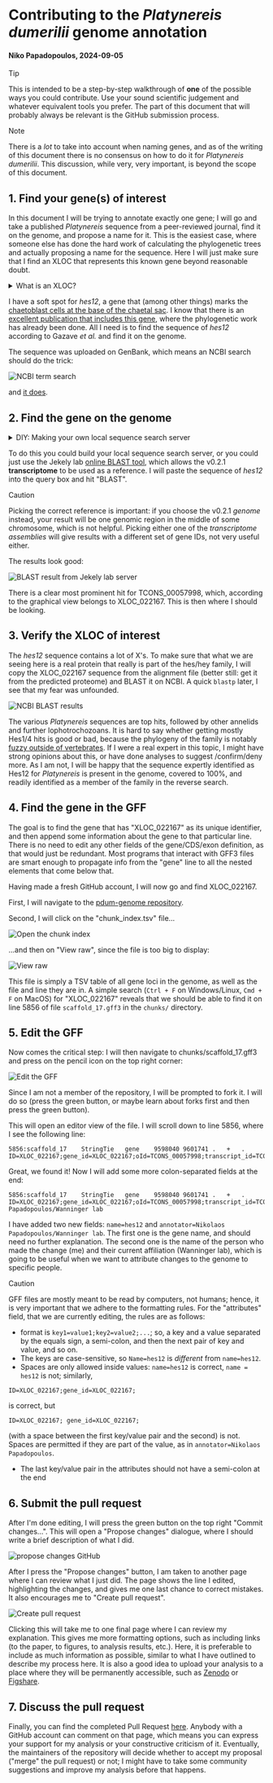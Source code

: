 # Contributing to the _Platynereis dumerilii_ genome annotation

#### Niko Papadopoulos, 2024-09-05

> [!TIP]
> This is intended to be a step-by-step walkthrough of **one** of the possible ways you could
> contribute. Use your sound scientific judgement and whatever equivalent tools you prefer. The part
> of this document that will probably always be relevant is the GitHub submission process.

> [!NOTE]
> There is a _lot_ to take into account when naming genes, and as of the writing of this document
> there is no consensus on how to do it for _Platynereis dumerilii_. This discussion, while very,
> very important, is beyond the scope of this document.

## 1. Find your gene(s) of interest

In this document I will be trying to annotate exactly one gene; I will go and take a published
_Platynereis_ sequence from a peer-reviewed journal, find it on the genome, and propose a name for
it. This is the easiest case, where someone else has done the hard work of calculating the
phylogenetic trees and actually proposing a name for the sequence. Here I will just make sure that
I find an XLOC that represents this known gene beyond reasonable doubt.

<details>

<summary>What is an XLOC? </summary>

> [!TIP]
> In order to facilitate precise communication and reproducibility, genes need to have unique
> identifiers. This is because gene names are ambiguous. For instance, he human gene
> [BRCA2](https://www.ensembl.org/Homo_sapiens/Gene/Summary?db=core;g=ENSG00000139618;r=13:32315086-32400268)
> has 7 synonyms (BRCC2, FACD, FAD, FAD1, FANCD, FANCD1, XRCC11), but they all refer to the same
> unique gene ID: ENSG00000139618. The program that annotated the _Platynereis_ genome also
> produced unique identifiers for all the gene models it predicted; these IDs come in the form
> `XLOC_XXXXXX`, where the `X`s after the underscore are digits.

</details>

I have a soft spot for _hes12_, a gene that (among other things) marks the [chaetoblast cells at the
base of the chaetal
sac](https://evodevojournal.biomedcentral.com/articles/10.1186/2041-9139-5-29/figures/14). I know
that there is an [excellent publication that includes this
gene](https://evodevojournal.biomedcentral.com/articles/10.1186/2041-9139-5-29), where the
phylogenetic work has already been done. All I need is to find the sequence of _hes12_ according to
Gazave _et al._ and find it on the genome.

The sequence was uploaded on GenBank, which means an NCBI search should do the trick:

![NCBI term search](../img/ncbi-search.png)

and [it does](https://www.ncbi.nlm.nih.gov/protein/529156849).

## 2. Find the gene on the genome

<details>
<summary>DIY: Making your own local sequence search server</summary>

If there is a type of search you do often, it might be worth setting up your own local sequence
search server. For this, I recommend the MMSeqs2 app. It is not maintained any more, but one of the
[latest releases](https://github.com/soedinglab/MMseqs2-App/releases/tag/v7-8e1704f) should still
work plenty well. If you download and install the app, you can then create a database out of any
FASTA file; for instance the pdum-v2.1 predicted proteome.

</details>

To do this you could build your local sequence search server, or you could just use the Jekely lab
[online BLAST tool](https://jekelylab.ex.ac.uk/blast/), which allows the v0.2.1 **transcriptome** to
be used as a reference. I will paste the sequence of _hes12_ into the query box and hit "BLAST".

> [!CAUTION]
> Picking the correct reference is important: if you choose the v0.2.1 _genome_ instead, your result
> will be one genomic region in the middle of some chromosome, which is not helpful. Picking either
> one of the _transcriptome assemblies_ will give results with a different set of gene IDs, not very
> useful either.

The results look good:

![BLAST result from Jekely lab server](../img/jekely-blast.png)

There is a clear most prominent hit for TCONS_00057998, which, according to the graphical view
belongs to XLOC_022167. This is then where I should be looking.

## 3. Verify the XLOC of interest

The _hes12_ sequence contains a lot of X's. To make sure that what we are seeing here is a real
protein that really is part of the hes/hey family, I will copy the XLOC_022167 sequence from the
alignment file (better still: get it from the predicted proteome) and BLAST it on NCBI. A quick
`blastp` later, I see that my fear was unfounded.

![NCBI BLAST results](../img/ncbi-blast.png)

The various _Platynereis_ sequences are top hits, followed by other annelids and further
lophotrochozoans. It is hard to say whether getting mostly Hes1/4 hits is good or bad, because the
phylogeny of the family is notably [fuzzy outside of
vertebrates](http://www.ncbi.nlm.nih.gov/pmc/articles/PMC3396596). If I were a real expert in this
topic, I might have strong opinions about this, or have done analyses to suggest /confirm/deny more.
As I am not, I will be happy that the sequence expertly identified as Hes12 for _Platynereis_ is
present in the genome, covered to 100%, and readily identified as a member of the family in the 
reverse search.

## 4. Find the gene in the GFF

The goal is to find the gene that has "XLOC_022167" as its unique identifier, and then append some
information about the gene to that particular line. There is no need to edit any other fields of the
gene/CDS/exon definition, as that would just be redundant. Most programs that interact with GFF3
files are smart enough to propagate info from the "gene" line to all the nested elements that come
below that.

Having made a fresh GitHub account, I will now go and find XLOC_022167.

First, I will navigate to the [pdum-genome repository](https://github.com/platy-org/pdum-genome).

Second, I will click on the "chunk_index.tsv" file...

![Open the chunk index](../img/github-landing.png)

...and then on "View raw", since the file is too big to display:

![View raw](../img/github-raw.png)

This file is simply a TSV table of all gene loci in the genome, as well as the file and line they
are in. A simple search (`Ctrl + F` on Windows/Linux, `Cmd + F` on MacOS) for "XLOC_022167" reveals
that we should be able to find it on line 5856 of file `scaffold_17.gff3` in the `chunks/`
directory.

## 5. Edit the GFF

Now comes the critical step: I will then navigate to chunks/scaffold_17.gff3 and press on the pencil
icon on the top right corner:

![Edit the GFF](../img/github-edit.png)

Since I am not a member of the repository, I will be prompted to fork it. I will do so (press the
green button, or maybe learn about forks first and then press the green button).

This will open an editor view of the file. I will scroll down to line 5856, where I see the
following line:

```
5856:scaffold_17	StringTie	gene	9598040	9601741	.	+	.	ID=XLOC_022167;gene_id=XLOC_022167;oId=TCONS_00057998;transcript_id=TCONS_00057998;tss_id=TSS46367
```

Great, we found it! Now I will add some more colon-separated fields at the end:

```
5856:scaffold_17	StringTie	gene	9598040	9601741	.	+	.	ID=XLOC_022167;gene_id=XLOC_022167;oId=TCONS_00057998;transcript_id=TCONS_00057998;tss_id=TSS46367,name=hes12;annotator=Nikolaos Papadopoulos/Wanninger lab
```

I have added two new fields: `name=hes12` and `annotator=Nikolaos Papadopoulos/Wanninger lab`. The
first one is the gene name, and should need no further explanation. The second one is the name of
the person who made the change (me) and their current affiliation (Wanninger lab), which is going to
be useful when we want to attribute changes to the genome to specific people.

> [!CAUTION]
> GFF files are mostly meant to be read by computers, not humans; hence, it is very important that
> we adhere to the formatting rules. For the "attributes" field, that we are currently editing, the
> rules are as follows:
> 
> - format is `key1=value1;key2=value2;...`; so, a key and a value separated by the equals sign, a
>   semi-colon, and then the next pair of key and value, and so on.
> - The keys are case-sensitive, so `Name=hes12` is _different_ from `name=hes12`.
> - Spaces are only allowed inside values: `name=hes12` is correct, `name = hes12` is not; similarly,
> 
> `ID=XLOC_022167;gene_id=XLOC_022167;`
> 
> is correct, but 
> 
> `ID=XLOC_022167; gene_id=XLOC_022167;`
> 
> (with a space between the first key/value pair and the second) is not. Spaces are permitted if
> they are part of the value, as in `annotator=Nikolaos Papadopoulos`.
> 
> - The last key/value pair in the attributes should not have a semi-colon at the end

## 6. Submit the pull request

After I'm done editing, I will press the green button on the top right "Commit changes...". This
will open a "Propose changes" dialogue, where I should write a brief description of what I did.

![propose changes GitHub](../img/github-propose.png)

After I press the "Propose changes" button, I am taken to another page where I can review what I
just did. The page shows the line I edited, highlighting the changes, and gives me one last chance
to correct mistakes. It also encourages me to "Create pull request".

![Create pull request](../img/github-pull-request.png)

Clicking this will take me to one final page where I can review my explanation. This gives me more
formatting options, such as including links (to the paper, to figures, to analysis results, etc.).
Here, it is preferable to include as much information as possible, similar to what I have outlined
to describe my process here. It is also a good idea to upload your analysis to a place where they
will be permanently accessible, such as [Zenodo](https://zenodo.org/) or
[Figshare](https://figshare.com/).

## 7. Discuss the pull request

Finally, you can find the completed Pull Request
[here](https://github.com/platy-org/pdum-genome/pull/2). Anybody with a GitHub account can comment
on that page, which means you can express your support for my analysis or your constructive
criticism of it. Eventually, the maintainers of the repository will decide whether to accept my
proposal ("merge" the pull request) or not; I might have to take some community suggestions and
improve my analysis before that happens.